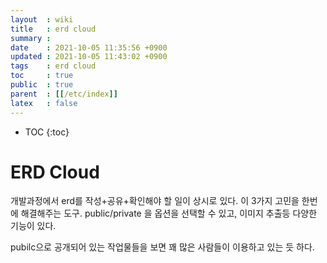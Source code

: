 ```yaml
---
layout  : wiki
title   : erd cloud
summary : 
date    : 2021-10-05 11:35:56 +0900
updated : 2021-10-05 11:43:02 +0900
tags    : erd cloud
toc     : true
public  : true
parent  : [[/etc/index]]
latex   : false
---
```

* TOC
{:toc}

# ERD Cloud 

개발과정에서 erd를 작성+공유+확인해야 할 일이 상시로 있다.
이 3가지 고민을 한번에 해결해주는 도구. public/private 을 옵션을 선택할 수 있고, 이미지 추출등 다양한 기능이 있다.

pubilc으로 공개되어 있는 작업물들을 보면 꽤 많은 사람들이 이용하고 있는 듯 하다.
